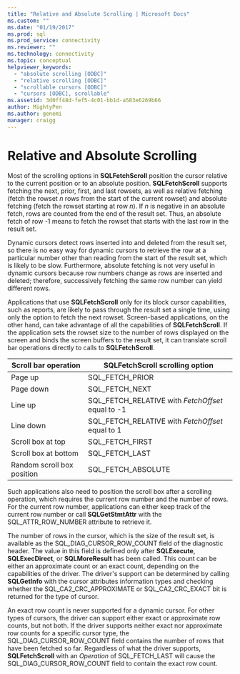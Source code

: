 ```yaml
---
title: "Relative and Absolute Scrolling | Microsoft Docs"
ms.custom: ""
ms.date: "01/19/2017"
ms.prod: sql
ms.prod_service: connectivity
ms.reviewer: ""
ms.technology: connectivity
ms.topic: conceptual
helpviewer_keywords: 
  - "absolute scrolling [ODBC]"
  - "relative scrolling [ODBC]"
  - "scrollable cursors [ODBC]"
  - "cursors [ODBC], scrollable"
ms.assetid: 3d0ff48d-fef5-4c01-bb1d-a583e6269b66
author: MightyPen
ms.author: genemi
manager: craigg
---
```

# Relative and Absolute Scrolling
Most of the scrolling options in **SQLFetchScroll** position the cursor relative to the current position or to an absolute position. **SQLFetchScroll** supports fetching the next, prior, first, and last rowsets, as well as relative fetching (fetch the rowset *n* rows from the start of the current rowset) and absolute fetching (fetch the rowset starting at row *n*). If *n* is negative in an absolute fetch, rows are counted from the end of the result set. Thus, an absolute fetch of row -1 means to fetch the rowset that starts with the last row in the result set.  
  
 Dynamic cursors detect rows inserted into and deleted from the result set, so there is no easy way for dynamic cursors to retrieve the row at a particular number other than reading from the start of the result set, which is likely to be slow. Furthermore, absolute fetching is not very useful in dynamic cursors because row numbers change as rows are inserted and deleted; therefore, successively fetching the same row number can yield different rows.  
  
 Applications that use **SQLFetchScroll** only for its block cursor capabilities, such as reports, are likely to pass through the result set a single time, using only the option to fetch the next rowset. Screen-based applications, on the other hand, can take advantage of all the capabilities of **SQLFetchScroll**. If the application sets the rowset size to the number of rows displayed on the screen and binds the screen buffers to the result set, it can translate scroll bar operations directly to calls to **SQLFetchScroll**.  
  
|Scroll bar operation|SQLFetchScroll scrolling option|  
|--------------------------|-------------------------------------|  
|Page up|SQL_FETCH_PRIOR|  
|Page down|SQL_FETCH_NEXT|  
|Line up|SQL_FETCH_RELATIVE with *FetchOffset* equal to -1|  
|Line down|SQL_FETCH_RELATIVE with *FetchOffset* equal to 1|  
|Scroll box at top|SQL_FETCH_FIRST|  
|Scroll box at bottom|SQL_FETCH_LAST|  
|Random scroll box position|SQL_FETCH_ABSOLUTE|  
  
 Such applications also need to position the scroll box after a scrolling operation, which requires the current row number and the number of rows. For the current row number, applications can either keep track of the current row number or call **SQLGetStmtAttr** with the SQL_ATTR_ROW_NUMBER attribute to retrieve it.  
  
 The number of rows in the cursor, which is the size of the result set, is available as the SQL_DIAG_CURSOR_ROW_COUNT field of the diagnostic header. The value in this field is defined only after **SQLExecute**, **SQLExecDirect**, or **SQLMoreResult** has been called. This count can be either an approximate count or an exact count, depending on the capabilities of the driver. The driver's support can be determined by calling **SQLGetInfo** with the cursor attributes information types and checking whether the SQL_CA2_CRC_APPROXIMATE or SQL_CA2_CRC_EXACT bit is returned for the type of cursor.  
  
 An exact row count is never supported for a dynamic cursor. For other types of cursors, the driver can support either exact or approximate row counts, but not both. If the driver supports neither exact nor approximate row counts for a specific cursor type, the SQL_DIAG_CURSOR_ROW_COUNT field contains the number of rows that have been fetched so far. Regardless of what the driver supports, **SQLFetchScroll** with an *Operation* of SQL_FETCH_LAST will cause the SQL_DIAG_CURSOR_ROW_COUNT field to contain the exact row count.
